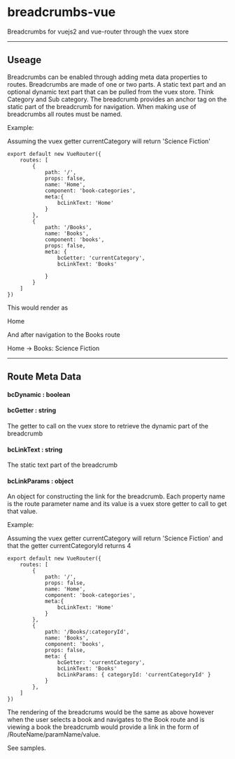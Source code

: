 # breadcrumbs-vue
Breadcrumbs for vuejs2 and vue-router through the vuex store

---
## Useage
Breadcrumbs can be enabled through adding meta data properties to routes.  Breadcrumbs are made of one or two parts.  A static text part and an optional dynamic text part that can be pulled from the vuex store.  Think Category and Sub category.  The breadcrumb provides an anchor tag on the static part of the breadcrumb for navigation.  When making use of breadcrumbs all routes must be named.

Example: 

Assuming the vuex getter currentCategory will return 'Science Fiction'

```
export default new VueRouter({
    routes: [
        {
            path: '/',
            props: false,
            name: 'Home',
            component: 'book-categories',
            meta:{
                bcLinkText: 'Home'
            }
        },
        {
            path: '/Books',
            name: 'Books',
            component: 'books',
            props: false,
            meta: {
                bcGetter: 'currentCategory',
                bcLinkText: 'Books'

            }
        }
    ]
})
```
This would render as

Home

And after navigation to the Books route

Home -> Books: Science Fiction



---

## Route Meta Data

#### bcDynamic : boolean

#### bcGetter : string
The getter to call on the vuex store to retrieve the dynamic part of the breadcrumb

#### bcLinkText : string
The static text part of the breadcrumb

#### bcLinkParams : object
An object for constructing the link for the breadcrumb.  Each property name is the route parameter name and its value is a vuex store getter to call to get that value.

Example:

Assuming the vuex getter currentCategory will return 'Science Fiction' and that the getter currentCategoryId returns 4

```
export default new VueRouter({
    routes: [
        {
            path: '/',
            props: false,
            name: 'Home',
            component: 'book-categories',
            meta:{
                bcLinkText: 'Home'
            }
        },
        {
            path: '/Books/:categoryId',
            name: 'Books',
            component: 'books',
            props: false,
            meta: {
                bcGetter: 'currentCategory',
                bcLinkText: 'Books'
                bcLinkParams: { categoryId: 'currentCategoryId' }
            }
        },
    ]
})
```

The rendering of the breadcrums would be the same as above however when the user selects a book and navigates to the Book route and is viewing a book the breadcrumb would provide a link in the form of /RouteName/paramName/value.

See samples.
